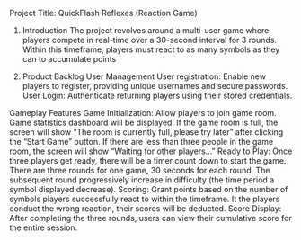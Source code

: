 Project Title: QuickFlash Reflexes (Reaction Game)

1. Introduction 
The project revolves around a multi-user game where players compete in real-time over a 30-second interval for 3 rounds. Within this timeframe, players must react to as many symbols as they can to accumulate points

2. Product Backlog
User Management
User registration: Enable new players to register, providing unique usernames and secure passwords.
User Login: Authenticate returning players using their stored credentials.

Gameplay Features
Game Initialization: Allow players to join game room. Game statistics dashboard will be displayed. If the game room is full, the screen will show “The room is currently full, please try later” after clicking the “Start Game” button. If there are less than three people in the game room, the screen will show “Waiting for other players…” 
Ready to Play: Once three players get ready, there will be a timer count down to start the game. There are three rounds for one game, 30 seconds for each round. The subsequent round progressively increase in difficulty (the time period a symbol displayed decrease). 
Scoring: Grant points based on the number of symbols players successfully react to within the timeframe. It the players conduct the wrong reaction, their scores will be deducted.
Score Display: After completing the three rounds, users can view their cumulative score for the entire session.
